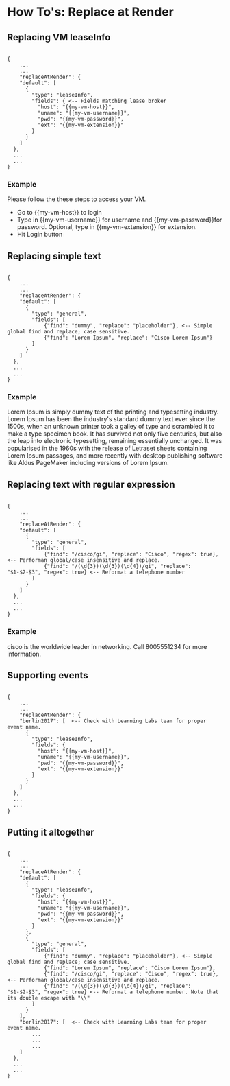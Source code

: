 # How To's: Replace at Render

## Replacing VM leaseInfo

<code>
{
	...
	...
	"replaceAtRender": {
    "default": [
      {
        "type": "leaseInfo",
        "fields": { <-- Fields matching lease broker
          "host": "{{my-vm-host}}",
          "uname": "{{my-vm-username}}",
          "pwd": "{{my-vm-password}}",
          "ext": "{{my-vm-extension}}"
        }
      }
    ]
  },
  ...
  ...
}
</code>

### Example

Please follow the these steps to access your VM.

* Go to {{my-vm-host}} to login
* Type in {{my-vm-username}} for username and {{my-vm-password}}for password. Optional, type in {{my-vm-extension}} for extension.
* Hit Login button


## Replacing simple text

<code>
{
	...
	...
	"replaceAtRender": {
    "default": [
      {
        "type": "general",
        "fields": [
        	{"find": "dummy", "replace": "placeholder"}, <-- Simple global find and replace; case sensitive.
        	{"find": "Lorem Ipsum", "replace": "Cisco Lorem Ipsum"}
        ]
      }
    ]
  },
  ...
  ...
}
</code>

### Example

Lorem Ipsum is simply dummy text of the printing and typesetting industry. Lorem Ipsum has been the industry's standard dummy text ever since the 1500s, when an unknown printer took a galley of type and scrambled it to make a type specimen book. It has survived not only five centuries, but also the leap into electronic typesetting, remaining essentially unchanged. It was popularised in the 1960s with the release of Letraset sheets containing Lorem Ipsum passages, and more recently with desktop publishing software like Aldus PageMaker including versions of Lorem Ipsum.


## Replacing text with regular expression

<code>
{
	...
	...
	"replaceAtRender": {
    "default": [
      {
        "type": "general",
        "fields": [
        	{"find": "/cisco/gi", "replace": "Cisco", "regex": true}, <-- Performan global/case insensitive and replace.
        	{"find": "/(\d{3})(\d{3})(\d{4})/gi", "replace": "$1-$2-$3", "regex": true} <-- Reformat a telephone number
        ]
      }
    ]
  },
  ...
  ...
}
</code>

### Example

cisco is the worldwide leader in networking. Call 8005551234 for more information.


## Supporting events

<code>
{
	...
	...
	"replaceAtRender": {
    "berlin2017": [  <-- Check with Learning Labs team for proper event name.
      {
        "type": "leaseInfo",
        "fields": {
          "host": "{{my-vm-host}}",
          "uname": "{{my-vm-username}}",
          "pwd": "{{my-vm-password}}",
          "ext": "{{my-vm-extension}}"
        }
      }
    ]
  },
  ...
  ...
}
</code>


## Putting it altogether

<code>
{
	...
	...
	"replaceAtRender": {
    "default": [
      {
        "type": "leaseInfo",
        "fields": {
          "host": "{{my-vm-host}}",
          "uname": "{{my-vm-username}}",
          "pwd": "{{my-vm-password}}",
          "ext": "{{my-vm-extension}}"
        }
      },
      {
        "type": "general",
        "fields": [
        	{"find": "dummy", "replace": "placeholder"}, <-- Simple global find and replace; case sensitive.
        	{"find": "Lorem Ipsum", "replace": "Cisco Lorem Ipsum"},
        	{"find": "/cisco/gi", "replace": "Cisco", "regex": true}, <-- Performan global/case insensitive and replace.
        	{"find": "/(\d{3})(\d{3})(\d{4})/gi", "replace": "$1-$2-$3", "regex": true} <-- Reformat a telephone number. Note that its double escape with "\\"
        ]
      }
    ],
    "berlin2017": [  <-- Check with Learning Labs team for proper event name.
    	...
    	...
    	...
    ]
  },
  ...
  ...
}
</code>

